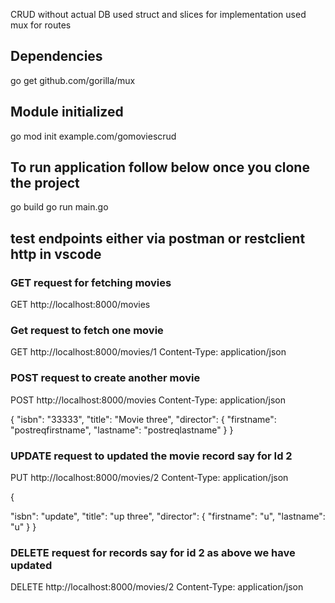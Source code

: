 CRUD without actual DB used struct and slices for implementation used mux for routes

## Dependencies  
go get github.com/gorilla/mux

## Module initialized
go mod init example.com/gomoviescrud

## To run application follow below once you clone the project
go build
go run main.go 

## test endpoints either via postman or restclient http in vscode 
### GET request for fetching movies
GET http://localhost:8000/movies 

### Get request to fetch one movie
GET http://localhost:8000/movies/1
Content-Type: application/json


### POST request to create another movie
POST http://localhost:8000/movies
Content-Type: application/json

{
 "isbn": "33333",
  "title": "Movie three",
  "director": {
    "firstname": "postreqfirstname",
    "lastname": "postreqlastname"
  }
}

### UPDATE request to updated the movie record say for Id 2
PUT http://localhost:8000/movies/2
Content-Type: application/json

{
  
  "isbn": "update",
  "title": "up three",
  "director": {
    "firstname": "u",
    "lastname": "u"
  }
}

### DELETE request for records say for id 2 as above we have updated
DELETE http://localhost:8000/movies/2
Content-Type: application/json